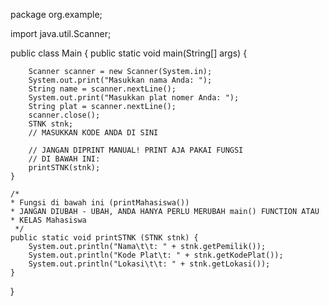 package org.example;

import java.util.Scanner;

public class Main {
    public static void main(String[] args) {
        
        Scanner scanner = new Scanner(System.in);
        System.out.print("Masukkan nama Anda: ");
        String name = scanner.nextLine();
        System.out.print("Masukkan plat nomer Anda: ");
        String plat = scanner.nextLine();
        scanner.close();
        STNK stnk;
        // MASUKKAN KODE ANDA DI SINI

        // JANGAN DIPRINT MANUAL! PRINT AJA PAKAI FUNGSI
        // DI BAWAH INI:
        printSTNK(stnk);
    }

    /*
    * Fungsi di bawah ini (printMahasiswa())
    * JANGAN DIUBAH - UBAH, ANDA HANYA PERLU MERUBAH main() FUNCTION ATAU
    * KELAS Mahasiswa
     */
    public static void printSTNK (STNK stnk) {
        System.out.println("Nama\t\t: " + stnk.getPemilik());
        System.out.println("Kode Plat\t: " + stnk.getKodePlat());
        System.out.println("Lokasi\t\t: " + stnk.getLokasi());
    }
}
